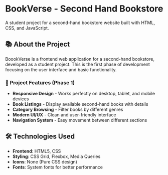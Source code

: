 # BookVerse - Second Hand Bookstore

A student project for a second-hand bookstore website built with HTML, CSS, and JavaScript.

## 📚 About the Project

BoookVerse is a frontend web application for a second-hand bookstore, developed as a student project. This is the first phase of development focusing on the user interface and basic functionality.

### 🎯 Project Features (Phase 1)

- **Responsive Design** - Works perfectly on desktop, tablet, and mobile devices
- **Book Listings** - Display available second-hand books with details
- **Category Browsing** - Filter books by different genres
- **Modern UI/UX** - Clean and user-friendly interface
- **Navigation System** - Easy movement between different sections

## 🛠️ Technologies Used

- **Frontend**: HTML5, CSS
- **Styling**: CSS Grid, Flexbox, Media Queries
- **Icons**: None (Pure CSS design)
- **Fonts**: System fonts for better performance






